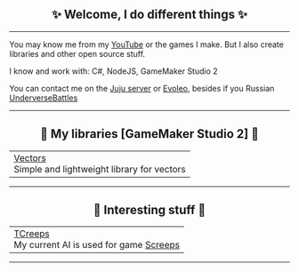 <h2 align="center">✨ Welcome, I do different things ✨</h2>

---

You may know me from my [YouTube](https://www.youtube.com/channel/UCyycIj2oeDsGdrOhMpDI5VA) or the games I make. But I also create libraries and other open source stuff.

I know and work with: C#, NodeJS, GameMaker Studio 2

You can contact me on the [Juju server](https://discord.gg/8krYCqr) or [Evoleo](https://discord.gg/WRsgumM2T6), besides if you Russian [UnderverseBattles](https://discord.gg/fdHSm9vkj7)

---

<h2 align="center">🐢 My libraries [GameMaker Studio 2] 🐢</h2>

| |
|-|
| [Vectors](https://github.com/Tornado-Technology/Vectors)<br> Simple and lightweight library for vectors |

---

<h2 align="center">🐢 Interesting stuff 🐢</h2>

| |
|-|
| [TCreeps](https://github.com/Tornado-Technology/TCreeps)<br> My current AI is used for game [Screeps](https://screeps.com/)|

---
